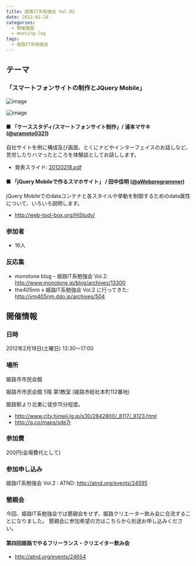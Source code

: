 ```yaml
---
title: 姫路IT系勉強会 Vol.02
date: 2012-02-18
categories:
  - 開催履歴
  - meeting-log
tags:
  - 姫路IT系勉強会
---
```


## テーマ

### 「スマートフォンサイトの制作とJQuery Mobile」

![image](https://sites.google.com/site/himejiitstudy/_/rsrc/1359603016740/history/20120218/IMAG0204.jpg)

![image](https://sites.google.com/site/himejiitstudy/_/rsrc/1359603016740/history/20120218/IMAG0205.jpg)

#### ■ 「ケーススタディ/スマートフォンサイト制作」/ 浦本マサキ ([@uramoto0321](https://twitter.com/#%21/uramoto0321))

自社サイトを例に構成及び画面、とくにナビやインターフェイスのお話しなど、苦労したりハマったところを体験談としてお話しします。

- 発表スライド: [20120218.pdf](https://docs.google.com/viewer?a=v&pid=sites&srcid=ZGVmYXVsdGRvbWFpbnxoaW1lamlpdHN0dWR5fGd4OjQ0N2QyYjVhYTBjOWMyZTE)

#### ■ 「jQuery Mobileで作るスマホサイト」 / 田中佳明 ([@aWebprogrammer](https://twitter.com/#%21/aWebprogrammer))

jQuery Mobileでのdataコンテナと各スタイルや挙動を制御するためのdata属性について、いろいろ説明します。

- <http://web-tool-box.org/HiStudy/>

### 参加者

- 16人

### 反応集

- monotone blog – 姫路IT系勉強会 Vol.2: <http://www.monotone.jp/blog/archives/13300>
- the405nm » 姫路IT系勉強会 Vol.2 に行ってきた: <http://ym405nm.ddo.jp/archives/504>

## 開催情報

### 日時

2012年2月18日(土曜日) 13:30～17:00

### 場所

姫路市市民会館

姫路市市民会館 5階 第1教室 (姫路市総社本町112番地)

姫路駅より北東に徒歩15分程度。

- <http://www.city.himeji.lg.jp/s30/2842800/_8117/_8123.html>
- <http://g.co/maps/sde7r>

### 参加費

200円(会場費代として)

### 参加申し込み

姫路IT系勉強会 Vol.2 : ATND: <http://atnd.org/events/24595>

### 懇親会

今回、姫路IT系勉強会では懇親会をせず、姫路クリエーター飲み会に合流することになりました。
懇親会に参加希望の方はこちらから別途お申し込みください。

#### 第四回姫路でやるフリーランス・クリエイター飲み会

- <http://atnd.org/events/24654>
